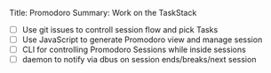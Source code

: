 Title: Promodoro
Summary: Work on the TaskStack

- [ ] Use git issues to controll session flow and pick Tasks
- [ ] Use JavaScript to generate Promodoro view and manage session
- [ ] CLI for controlling Promodoro Sessions while inside sessions
- [ ] daemon to notify via dbus on session ends/breaks/next session
